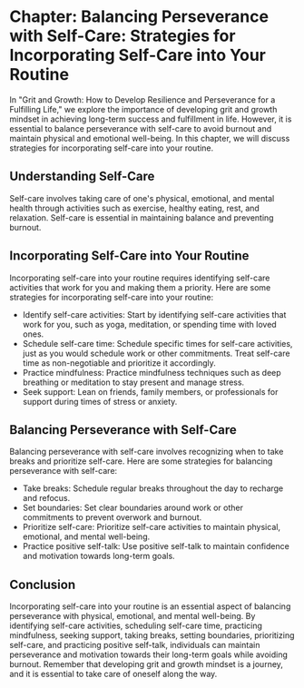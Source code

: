 Chapter: Balancing Perseverance with Self-Care: Strategies for Incorporating Self-Care into Your Routine
========================================================================================================

In "Grit and Growth: How to Develop Resilience and Perseverance for a Fulfilling Life," we explore the importance of developing grit and growth mindset in achieving long-term success and fulfillment in life. However, it is essential to balance perseverance with self-care to avoid burnout and maintain physical and emotional well-being. In this chapter, we will discuss strategies for incorporating self-care into your routine.

Understanding Self-Care
-----------------------

Self-care involves taking care of one's physical, emotional, and mental health through activities such as exercise, healthy eating, rest, and relaxation. Self-care is essential in maintaining balance and preventing burnout.

Incorporating Self-Care into Your Routine
-----------------------------------------

Incorporating self-care into your routine requires identifying self-care activities that work for you and making them a priority. Here are some strategies for incorporating self-care into your routine:

* Identify self-care activities: Start by identifying self-care activities that work for you, such as yoga, meditation, or spending time with loved ones.
* Schedule self-care time: Schedule specific times for self-care activities, just as you would schedule work or other commitments. Treat self-care time as non-negotiable and prioritize it accordingly.
* Practice mindfulness: Practice mindfulness techniques such as deep breathing or meditation to stay present and manage stress.
* Seek support: Lean on friends, family members, or professionals for support during times of stress or anxiety.

Balancing Perseverance with Self-Care
-------------------------------------

Balancing perseverance with self-care involves recognizing when to take breaks and prioritize self-care. Here are some strategies for balancing perseverance with self-care:

* Take breaks: Schedule regular breaks throughout the day to recharge and refocus.
* Set boundaries: Set clear boundaries around work or other commitments to prevent overwork and burnout.
* Prioritize self-care: Prioritize self-care activities to maintain physical, emotional, and mental well-being.
* Practice positive self-talk: Use positive self-talk to maintain confidence and motivation towards long-term goals.

Conclusion
----------

Incorporating self-care into your routine is an essential aspect of balancing perseverance with physical, emotional, and mental well-being. By identifying self-care activities, scheduling self-care time, practicing mindfulness, seeking support, taking breaks, setting boundaries, prioritizing self-care, and practicing positive self-talk, individuals can maintain perseverance and motivation towards their long-term goals while avoiding burnout. Remember that developing grit and growth mindset is a journey, and it is essential to take care of oneself along the way.
